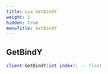 ```yaml
---
title: Lua GetBindY
weight: 1
hidden: true
menuTitle: GetBindY
---
```

## GetBindY
```lua
client:GetBindY(int index); -- float
```